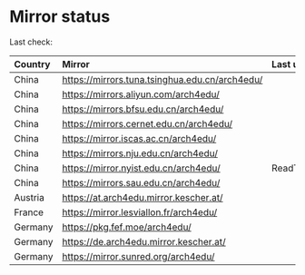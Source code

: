 <script src="./time.js"></script>
# Mirror status
Last check: <script type="text/javascript">localize(1712830789.4786322);</script>

|Country|Mirror|Last update|
|:------|:-----|:----------|
|China|https://mirrors.tuna.tsinghua.edu.cn/arch4edu/|<script type="text/javascript">localize(1712775527);</script>|
|China|https://mirrors.aliyun.com/arch4edu/|<script type="text/javascript">localize(1712775527);</script>|
|China|https://mirrors.bfsu.edu.cn/arch4edu/|<script type="text/javascript">localize(1712775527);</script>|
|China|https://mirrors.cernet.edu.cn/arch4edu/|<script type="text/javascript">localize(1712775527);</script>|
|China|https://mirror.iscas.ac.cn/arch4edu/|<script type="text/javascript">localize(1712775527);</script>|
|China|https://mirrors.nju.edu.cn/arch4edu/|<script type="text/javascript">localize(1712775527);</script>|
|China|https://mirror.nyist.edu.cn/arch4edu/|ReadTimeout|
|China|https://mirrors.sau.edu.cn/arch4edu/|<script type="text/javascript">localize(1712817143);</script>|
|Austria|https://at.arch4edu.mirror.kescher.at/|<script type="text/javascript">localize(1712817143);</script>|
|France|https://mirror.lesviallon.fr/arch4edu/|<script type="text/javascript">localize(1712775527);</script>|
|Germany|https://pkg.fef.moe/arch4edu/|<script type="text/javascript">localize(1712817143);</script>|
|Germany|https://de.arch4edu.mirror.kescher.at/|<script type="text/javascript">localize(1712817143);</script>|
|Germany|https://mirror.sunred.org/arch4edu/|<script type="text/javascript">localize(1712817143);</script>|

<script src="./tablefilter/tablefilter.js"></script>
<script src="./table.js"></script>